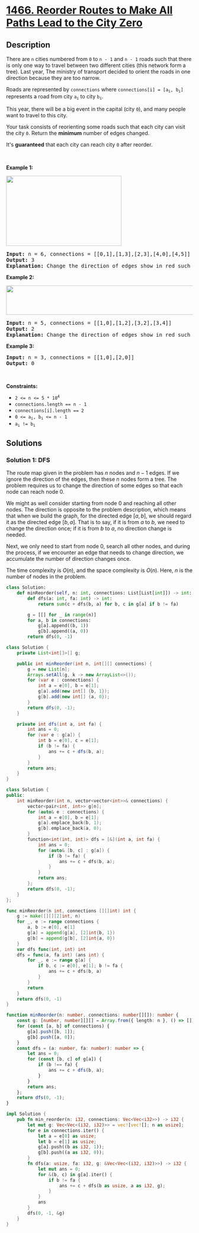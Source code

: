 # [1466. Reorder Routes to Make All Paths Lead to the City Zero](https://leetcode.com/problems/reorder-routes-to-make-all-paths-lead-to-the-city-zero)


## Description

<p>There are <code>n</code> cities numbered from <code>0</code> to <code>n - 1</code> and <code>n - 1</code> roads such that there is only one way to travel between two different cities (this network form a tree). Last year, The ministry of transport decided to orient the roads in one direction because they are too narrow.</p>

<p>Roads are represented by <code>connections</code> where <code>connections[i] = [a<sub>i</sub>, b<sub>i</sub>]</code> represents a road from city <code>a<sub>i</sub></code> to city <code>b<sub>i</sub></code>.</p>

<p>This year, there will be a big event in the capital (city <code>0</code>), and many people want to travel to this city.</p>

<p>Your task consists of reorienting some roads such that each city can visit the city <code>0</code>. Return the <strong>minimum</strong> number of edges changed.</p>

<p>It&#39;s <strong>guaranteed</strong> that each city can reach city <code>0</code> after reorder.</p>

<p>&nbsp;</p>
<p><strong class="example">Example 1:</strong></p>
<img alt="" src="https://spcdn.pages.dev/leetcode/problems/1466.Reorder%20Routes%20to%20Make%20All%20Paths%20Lead%20to%20the%20City%20Zero/images/sample_1_1819.png" style="width: 311px; height: 189px;" />
<pre>
<strong>Input:</strong> n = 6, connections = [[0,1],[1,3],[2,3],[4,0],[4,5]]
<strong>Output:</strong> 3
<strong>Explanation: </strong>Change the direction of edges show in red such that each node can reach the node 0 (capital).
</pre>

<p><strong class="example">Example 2:</strong></p>
<img alt="" src="https://spcdn.pages.dev/leetcode/problems/1466.Reorder%20Routes%20to%20Make%20All%20Paths%20Lead%20to%20the%20City%20Zero/images/sample_2_1819.png" style="width: 509px; height: 79px;" />
<pre>
<strong>Input:</strong> n = 5, connections = [[1,0],[1,2],[3,2],[3,4]]
<strong>Output:</strong> 2
<strong>Explanation: </strong>Change the direction of edges show in red such that each node can reach the node 0 (capital).
</pre>

<p><strong class="example">Example 3:</strong></p>

<pre>
<strong>Input:</strong> n = 3, connections = [[1,0],[2,0]]
<strong>Output:</strong> 0
</pre>

<p>&nbsp;</p>
<p><strong>Constraints:</strong></p>

<ul>
	<li><code>2 &lt;= n &lt;= 5 * 10<sup>4</sup></code></li>
	<li><code>connections.length == n - 1</code></li>
	<li><code>connections[i].length == 2</code></li>
	<li><code>0 &lt;= a<sub>i</sub>, b<sub>i</sub> &lt;= n - 1</code></li>
	<li><code>a<sub>i</sub> != b<sub>i</sub></code></li>
</ul>

## Solutions

### Solution 1: DFS

The route map given in the problem has $n$ nodes and $n-1$ edges. If we ignore the direction of the edges, then these $n$ nodes form a tree. The problem requires us to change the direction of some edges so that each node can reach node $0$.

We might as well consider starting from node $0$ and reaching all other nodes. The direction is opposite to the problem description, which means that when we build the graph, for the directed edge $[a, b]$, we should regard it as the directed edge $[b, a]$. That is to say, if it is from $a$ to $b$, we need to change the direction once; if it is from $b$ to $a$, no direction change is needed.

Next, we only need to start from node $0$, search all other nodes, and during the process, if we encounter an edge that needs to change direction, we accumulate the number of direction changes once.

The time complexity is $O(n)$, and the space complexity is $O(n)$. Here, $n$ is the number of nodes in the problem.

<!-- tabs:start -->

```python
class Solution:
    def minReorder(self, n: int, connections: List[List[int]]) -> int:
        def dfs(a: int, fa: int) -> int:
            return sum(c + dfs(b, a) for b, c in g[a] if b != fa)

        g = [[] for _ in range(n)]
        for a, b in connections:
            g[a].append((b, 1))
            g[b].append((a, 0))
        return dfs(0, -1)
```

```java
class Solution {
    private List<int[]>[] g;

    public int minReorder(int n, int[][] connections) {
        g = new List[n];
        Arrays.setAll(g, k -> new ArrayList<>());
        for (var e : connections) {
            int a = e[0], b = e[1];
            g[a].add(new int[] {b, 1});
            g[b].add(new int[] {a, 0});
        }
        return dfs(0, -1);
    }

    private int dfs(int a, int fa) {
        int ans = 0;
        for (var e : g[a]) {
            int b = e[0], c = e[1];
            if (b != fa) {
                ans += c + dfs(b, a);
            }
        }
        return ans;
    }
}
```

```cpp
class Solution {
public:
    int minReorder(int n, vector<vector<int>>& connections) {
        vector<pair<int, int>> g[n];
        for (auto& e : connections) {
            int a = e[0], b = e[1];
            g[a].emplace_back(b, 1);
            g[b].emplace_back(a, 0);
        }
        function<int(int, int)> dfs = [&](int a, int fa) {
            int ans = 0;
            for (auto& [b, c] : g[a]) {
                if (b != fa) {
                    ans += c + dfs(b, a);
                }
            }
            return ans;
        };
        return dfs(0, -1);
    }
};
```

```go
func minReorder(n int, connections [][]int) int {
	g := make([][][2]int, n)
	for _, e := range connections {
		a, b := e[0], e[1]
		g[a] = append(g[a], [2]int{b, 1})
		g[b] = append(g[b], [2]int{a, 0})
	}
	var dfs func(int, int) int
	dfs = func(a, fa int) (ans int) {
		for _, e := range g[a] {
			if b, c := e[0], e[1]; b != fa {
				ans += c + dfs(b, a)
			}
		}
		return
	}
	return dfs(0, -1)
}
```

```ts
function minReorder(n: number, connections: number[][]): number {
    const g: [number, number][][] = Array.from({ length: n }, () => []);
    for (const [a, b] of connections) {
        g[a].push([b, 1]);
        g[b].push([a, 0]);
    }
    const dfs = (a: number, fa: number): number => {
        let ans = 0;
        for (const [b, c] of g[a]) {
            if (b !== fa) {
                ans += c + dfs(b, a);
            }
        }
        return ans;
    };
    return dfs(0, -1);
}
```

```rust
impl Solution {
    pub fn min_reorder(n: i32, connections: Vec<Vec<i32>>) -> i32 {
        let mut g: Vec<Vec<(i32, i32)>> = vec![vec![]; n as usize];
        for e in connections.iter() {
            let a = e[0] as usize;
            let b = e[1] as usize;
            g[a].push((b as i32, 1));
            g[b].push((a as i32, 0));
        }
        fn dfs(a: usize, fa: i32, g: &Vec<Vec<(i32, i32)>>) -> i32 {
            let mut ans = 0;
            for &(b, c) in g[a].iter() {
                if b != fa {
                    ans += c + dfs(b as usize, a as i32, g);
                }
            }
            ans
        }
        dfs(0, -1, &g)
    }
}
```

<!-- tabs:end -->

<!-- end -->
